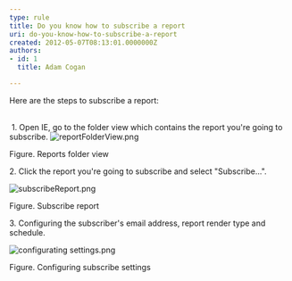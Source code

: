 ```yaml
---
type: rule
title: Do you know how to subscribe a report
uri: do-you-know-how-to-subscribe-a-report
created: 2012-05-07T08:13:01.0000000Z
authors:
- id: 1
  title: Adam Cogan

---
```


 ​Here are the steps to subscribe a report:


<br>​   ​1. Open IE, go to the folder view which contains the report you're going to subscribe.
![reportFolderView.png](/PublishingImages/reportFolderView.png)

Figure. Reports folder view




2. Click the report you're going to subscribe and select "Subscribe...".

![subscribeReport.png](/PublishingImages/subscribeReport.png) 

Figure. Subscribe report




3. Configuring​ the subscriber's email address, report render type and schedule.

![configurating settings.png](/PublishingImages/configurating%20settings.png) 

Figure. Configuring subscribe settings












